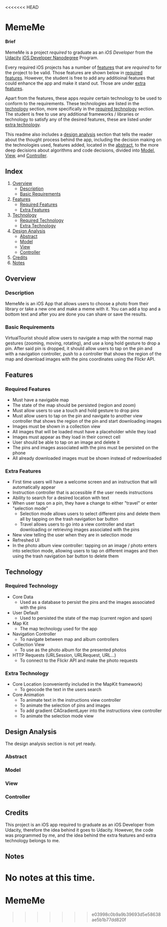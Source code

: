 <<<<<<< HEAD
# MemeMe 

#### Brief

MemeMe is a project *required* to graduate as an *iOS Developer* from the [Udacity](https://www.udacity.com) [iOS Developer Nanodegree](https://www.udacity.com/course/ios-developer-nanodegree--nd003) Program.

Every required iOS projects has a number of [features](#features) that are *required* to for the project to be valid. Those features are shown below in [required features](#required-features). However, the student is free to add any additioinal features that could enhance the app and make it stand out. Those are under [extra features](#extra-features).

Apart from the features, these apps *require* certain technology to be used to conform to the requirements. These technologies are listed in the [technology](#technology) section, more specifically in the [required technology](#required-technology) section. The student is free to use any additional frameworks / libraries or technology to satisfy any of the desired features, these are listed under [extra technology](#extra-technology).

This readme also includes a [design analysis](#design-analysis) section that tells the reader about the thought process behind the app, including the decision making on the technologies used, features added, located in the [abstract](#abstract), to the more deep decisions about algorithms and code decisions, divided into [Model](#model), [View](#view), and [Controller](#controller).

## Index
1. [Overview](#overview)
	- [Description](#description)
	- [Basic Requirements](#basic-requirements)
2. [Features](#features)
	- [Required Features](#required-features)
	- [Extra Features](#extra-features)
3. [Technology](#technology)
	- [Required Technology](#required-technology)
	- [Extra Technology](#extra-technology)
4. [Design Analysis](#design-analysis)
	- [Abstract](#abstract)
	- [Model](#model)
	- [View](#view)
	- [Controller](#controller)
5. [Credits](#credits)
6. [Notes](#notes)

## Overview

### Description

MemeMe is an iOS App that allows users to choose a photo from their library or take a new one and make a meme with it. You can add a top and a bottom text and after you are done you can share or save the results.

### Basic Requirements 

VirtualTourist should allow users to navigate a map with the normal map gestures (zooming, moving, rotating), and use a long hold gesture to drop a pin. After said pin is dropped, it should allow users to tap on the pin and with a navigation controller, push to a controller that shows the region of the map and download images with the pins coordinates using the Flickr API.

## Features

### Required Features
- Must have a navigable map
- The state of the map should be persisted (region and zoom)
- Must allow users to use a touch and hold gesture to drop pins
- Must allow users to tap on the pin and navigate to another view controller that shows the region of the pin and start downloading images
- Images must be shown in a collection view
- All images that will be loaded must have a placeholder while they load
- Images must appear as they load in their correct cell
- User should be able to tap on an image and delete it
- The pins and images associated with the pins must be persisted on the phone
- All already downloaded images must be shown instead of redownloaded

### Extra Features
- First time users will have a welcome screen and an instruction that will automatically appear
- Instruction controller that is accessible if the user needs instructions
- Ability to search for a desired location with text
- When user taps on a pin, they have a change to either "travel" or enter "selection mode"
	- Selection mode allows users to select different pins and delete them all by tapping on the trash navigation bar button
	- Travel allows users to go into a view controller and start downloading or retrieving images associated with the pins
- New view telling the user when they are in selection mode
- Refreshed UI
- In the photo album view controller: tapping on an image / photo enters into selection mode, allowing users to tap on different images and then using the trash navigation bar button to delete them

## Technology

### Required Technology
- Core Data
	- Used as a database to persist the pins and the images associated with the pins
- User Default
	- Used to persisted the state of the map (current region and span)
- Map Kit
	- The map technology used for the app
- Navigation Controller
	- To navigate between map and album controllers
- Collection View
	- To use as the photo album for the presented photos
- HTTP Requests (URLSession, URLRequest, URL...)
	- To connect to the Flickr API and make the photo requests

### Extra Technology
- Core Location (conveniently included in the MapKit framework)
	- To geocode the text in the users search
- Core Animation
	- To animate text in the instructions view controller
	- To animate the selection of pins and images
	- To add gradient CAGradientLayer into the instructions view controller
	- To animate the selection mode view

## Design Analysis
The design analysis section is not yet ready.
### Abstract

### Model

### View

### Controller

## Credits

This project is an iOS app required to graduate as an iOS Developer from Udacity, therefore the idea behind it goes to Udacity. However, the code was programmed by me, and the idea behind the extra features and extra technology belongs to me.

## Notes

No notes at this time.
=======
# MemeMe
>>>>>>> e03998c0b9a9b39693d5e58638ae5b1b77dd820f
